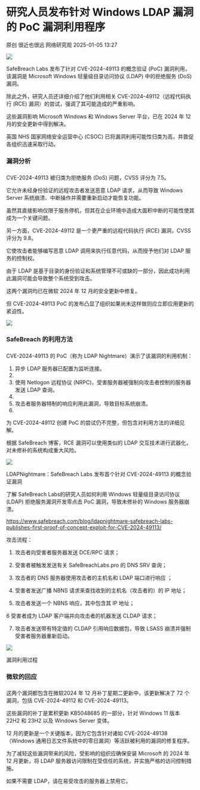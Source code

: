 #  研究人员发布针对 Windows LDAP 漏洞的 PoC 漏洞利用程序   
原创 很近也很远  网络研究观   2025-01-05 13:27  
  
![](https://mmbiz.qpic.cn/mmbiz_png/yvLFKBRPQxMO0Ea981O1SvHIhJXbLlyqlKIgZTN18SSAdCsOYq9MgP4t0qtRFrKtREr1MS2ea8rRQpiccDdXfcQ/640?wx_fmt=png&from=appmsg "")  
  
SafeBreach Labs 发布了针对 CVE-2024-49113 的概念验证 (PoC) 漏洞利用，该漏洞是 Microsoft Windows 轻量级目录访问协议 (LDAP) 中的拒绝服务 (DoS) 漏洞。  
  
  
除此之外，研究人员还详细介绍了他们利用相关 CVE-2024-49112（远程代码执行 (RCE) 漏洞）的尝试，强调了其可能造成的严重影响。  
  
  
这些漏洞影响 Microsoft Windows 和 Windows Server 平台，已在 2024 年 12 月的安全更新中得到解决。  
  
  
英国 NHS 国家网络安全运营中心 (CSOC) 已将漏洞利用可能性归类为高，并敦促各组织迅速采取行动。  
  
### 漏洞分析  
###   
  
CVE-2024-49113 被归类为拒绝服务 (DoS) 问题，CVSS 评分为 7.5。  
  
  
它允许未经身份验证的远程攻击者发送恶意 LDAP 请求，从而导致 Windows Server 系统崩溃、中断操作并需要重新启动才能恢复功能。  
  
  
虽然其直接影响仅限于服务停机，但其在企业环境中造成大面积中断的可能性使其成为一个关键问题。  
  
  
另一方面，CVE-2024-49112 是一个更严重的远程代码执行 (RCE) 漏洞，CVSS 评分为 9.8。  
  
  
它使攻击者能够编写恶意 LDAP 调用来执行任意代码，从而授予他们对 LDAP 服务的控制权。  
  
  
由于 LDAP 是基于目录的身份验证和系统管理不可或缺的一部分，因此成功利用此漏洞可能会导致整个系统受到攻击。  
  
  
这两个漏洞均已在微软 2024 年 12 月的安全更新中修复。  
  
  
但 CVE-2024-49113 PoC 的发布凸显了组织如果尚未这样做则应立即应用更新的紧迫性。  
  
  
![](https://mmbiz.qpic.cn/mmbiz_png/yvLFKBRPQxMO0Ea981O1SvHIhJXbLlyqz4URKcgkjLkg0rQGosa7SaZLOIIpibQBo6FOaLn0ia7uO2X4dMkg5iasQ/640?wx_fmt=png&from=appmsg "")  
  
### SafeBreach 的利用方法  
###   
  
CVE-2024-49113 的 PoC（称为 LDAP Nightmare）演示了该漏洞的利用机制：  
  
1. 异步 LDAP 服务器已配置为监听连接。  
1.   
1. 使用 Netlogon 远程协议 (NRPC)，受害服务器被强制向攻击者控制的服务器发送 LDAP 查询。  
1.   
1. 攻击者服务器特制的响应利用此漏洞，导致目标系统崩溃。  
1.   
为 CVE-2024-49112 创建 PoC 的尝试仍不完整，但包含对利用方法的详细见解。  
  
  
根据 SafeBreach 博客，RCE 漏洞可以使用类似的 LDAP 交互技术进行武器化，对未修补的系统构成重大风险。  
  
  
![](https://mmbiz.qpic.cn/mmbiz_png/yvLFKBRPQxMO0Ea981O1SvHIhJXbLlyqt5GU2Pvu6VcFDf8dztw4PxTx8yeYGHo7k7YpwlL97uq3Khtd1VXia5Q/640?wx_fmt=png&from=appmsg "")  
  
LDAPNightmare：SafeBreach Labs 发布首个针对 CVE-2024-49113 的概念验证漏洞  
  
了解 SafeBreach Labs的研究人员如何利用 Windows 轻量级目录访问协议 (LDAP) 拒绝服务漏洞开发零点击 PoC 漏洞，导致未修补的 Windows 服务器崩溃。  
  
https://www.safebreach.com/blog/ldapnightmare-safebreach-labs-publishes-first-proof-of-concept-exploit-for-CVE-2024-49113/  
  
  
攻击流程：  
  
1. 攻击者向受害者服务器发送 DCE/RPC 请求；  
  
2. 受害者被触发发送有关 SafeBreachLabs.pro 的 DNS SRV 查询；  
  
3. 攻击者的 DNS 服务器使用攻击者的主机名和 LDAP 端口进行响应 ；  
  
4. 受害者发送广播 NBNS 请求来查找收到的主机名（攻击者的）的 IP 地址；  
  
5. 攻击者发送一个 NBNS 响应，其中包含其 IP 地址；  
  
6 受害者成为 LDAP 客户端并向攻击者的机器发送 CLDAP 请求；  
  
7. 攻击者发送带有特定值的 CLDAP 引用响应数据包，导致 LSASS 崩溃并强制受害者服务器重新启动。  
  
![](https://mmbiz.qpic.cn/mmbiz_png/yvLFKBRPQxMO0Ea981O1SvHIhJXbLlyq9HESGJkPCDvZ6yjaxvPx1s6MNAwiagicQCxq3Ie9tK7J64esibuYqn3Hw/640?wx_fmt=png&from=appmsg "")  
  
漏洞利用过程  
  
### 微软的回应  
###   
  
这两个漏洞都包含在微软2024 年 12 月补丁星期二更新中，该更新解决了 72 个漏洞，包括 CVE-2024-49112 和 CVE-2024-49113。  
  
  
这些漏洞的补丁是累积更新 KB5048685 的一部分，针对 Windows 11 版本 22H2 和 23H2 以及 Windows Server 变体。  
  
  
12 月的更新是一个关键版本，因为它包含针对诸如 CVE-2024-49138（Windows 通用日志文件系统中的零日漏洞）等活跃被利用的漏洞的修复程序。  
  
  
为了减轻这些漏洞带来的风险，受影响的组织应确保安装 Microsoft 的 2024 年 12 月更新，将 LDAP 服务器访问限制在受信任的系统，并实施严格的访问控制措施。  
  
  
如果不需要 LDAP，请在易受攻击的服务器上禁用它。  
  
